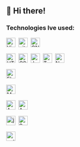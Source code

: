 ## 👋 Hi there!

### Technologies Ive used:
<img src="https://img.shields.io/badge/VS%20Code-282C34?logo=visual-studio-code&logoColor=007ACC" alt="Visual Studio Code logo" title="Visual Studio Code" height="25" />&nbsp;
<img src="https://img.shields.io/badge/git-282C34?logo=git&logoColor=F05032" alt="git logo" title="git" height="25" />&nbsp;
<img src="https://img.shields.io/badge/GNUBash-282C34?logo=gnubash&logoColor=white" alt="GNUBash logo" title="GNUBash" height="25" />&nbsp;

<img src="https://img.shields.io/badge/HTML5-282C34?logo=html5&logoColor=E34F26" alt="HTML5 logo" title="HTML5" height="25" />&nbsp;
<img src="https://img.shields.io/badge/CSS3-282C34?logo=css3&logoColor=1572B6" alt="CSS3 logo" title="CSS3" height="25" />&nbsp;
<img src="https://img.shields.io/badge/JavaScript-282C34?logo=javascript&logoColor=F7DF1E" alt="JavaScript logo" title="JavaScript" height="25" />&nbsp;
<img src="https://img.shields.io/badge/TypeScript-282C34?logo=typescript&logoColor=3178C6" alt="TypeScript logo" title="TypeScript" height="25" />&nbsp;
<img src="https://img.shields.io/badge/Node.js-282C34?logo=node.js&logoColor=339933" alt="Node.js logo" title="Node.js" height="25" />&nbsp;

<img src="https://img.shields.io/badge/Flutter-282C34?logo=flutter&logoColor=02569B" alt="Flutter logo" title="Flutter" height="25" />&nbsp;

<img src="https://img.shields.io/badge/MongoDB-282C34?logo=mongodb&logoColor=47A248" alt="MongoDB logo" title="MongoDB" height="25" />&nbsp;

<img src="https://img.shields.io/badge/AWS Lambda-282C34?logo=Amazonaws&logoColor=orange" alt="AmazonLambda logo" title="AmazonLambda" height="25" />&nbsp;
<img src="https://img.shields.io/badge/AWS S3-282C34?logo=AmazonS3&logoColor=orange" alt="Amazon s3 logo" title="Amazons3" height="25" />&nbsp;

<img src="https://img.shields.io/badge/Java-282C34?logo=java" alt="java logo" title="java logo" height="25" />&nbsp;
<img src="https://img.shields.io/badge/Spring Boot-282C34?logo=springboot" alt="Spring Boot logo" height="25" /><br>

<img src="https://img.shields.io/badge/Python-282C34?logo=python&logoColor=yellow" alt="python logo" title="python" height="25" />&nbsp;
